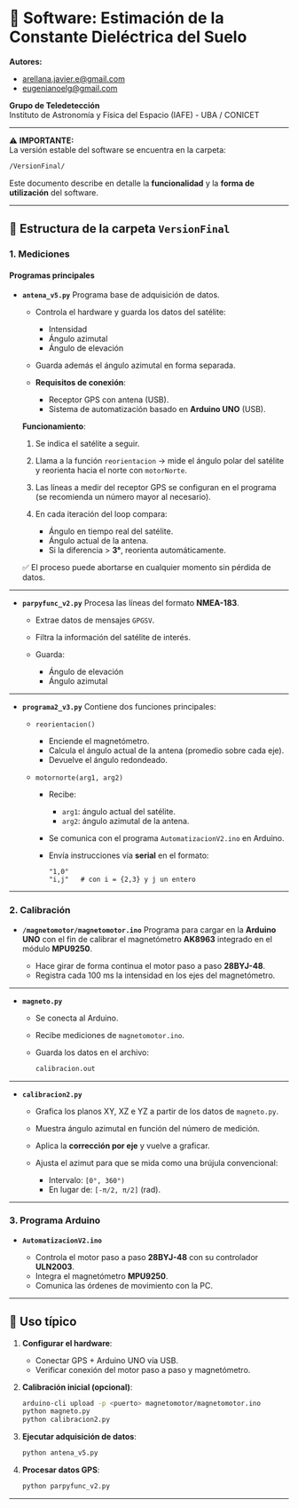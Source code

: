 # 🌱 Software: Estimación de la Constante Dieléctrica del Suelo

**Autores:**  
- [arellana.javier.e@gmail.com](mailto:arellana.javier.e@gmail.com)  
- [eugenianoelg@gmail.com](mailto:eugenianoelg@gmail.com)  

**Grupo de Teledetección**  
Instituto de Astronomía y Física del Espacio (IAFE) - UBA / CONICET  

---

⚠️ **IMPORTANTE:**  
La versión estable del software se encuentra en la carpeta:  

```bash
/VersionFinal/
```
Este documento describe en detalle la **funcionalidad** y la **forma de utilización** del software.

---

## 📂 Estructura de la carpeta `VersionFinal`

### 1. Mediciones

#### Programas principales

* **`antena_v5.py`**
  Programa base de adquisición de datos.

  * Controla el hardware y guarda los datos del satélite:

    * Intensidad
    * Ángulo azimutal
    * Ángulo de elevación
  * Guarda además el ángulo azimutal en forma separada.
  * **Requisitos de conexión**:

    * Receptor GPS con antena (USB).
    * Sistema de automatización basado en **Arduino UNO** (USB).

  **Funcionamiento**:

  1. Se indica el satélite a seguir.
  2. Llama a la función `reorientacion` → mide el ángulo polar del satélite y reorienta hacia el norte con `motorNorte`.
  3. Las líneas a medir del receptor GPS se configuran en el programa (se recomienda un número mayor al necesario).
  4. En cada iteración del loop compara:

     * Ángulo en tiempo real del satélite.
     * Ángulo actual de la antena.
     * Si la diferencia > **3°**, reorienta automáticamente.

  ✅ El proceso puede abortarse en cualquier momento sin pérdida de datos.

---

* **`parpyfunc_v2.py`**
  Procesa las líneas del formato **NMEA-183**.

  * Extrae datos de mensajes `GPGSV`.
  * Filtra la información del satélite de interés.
  * Guarda:

    * Ángulo de elevación
    * Ángulo azimutal

---

* **`programa2_v3.py`**
  Contiene dos funciones principales:

  * `reorientacion()`

    * Enciende el magnetómetro.
    * Calcula el ángulo actual de la antena (promedio sobre cada eje).
    * Devuelve el ángulo redondeado.

  * `motornorte(arg1, arg2)`

    * Recibe:

      * `arg1`: ángulo actual del satélite.
      * `arg2`: ángulo azimutal de la antena.
    * Se comunica con el programa `AutomatizacionV2.ino` en Arduino.
    * Envía instrucciones vía **serial** en el formato:

      ```text
      "1,0"  
      "i,j"   # con i = {2,3} y j un entero
      ```

---

### 2. Calibración

* **`/magnetomotor/magnetomotor.ino`**
  Programa para cargar en la **Arduino UNO** con el fin de calibrar el magnetómetro **AK8963** integrado en el módulo **MPU9250**.

  * Hace girar de forma continua el motor paso a paso **28BYJ-48**.
  * Registra cada 100 ms la intensidad en los ejes del magnetómetro.

---

* **`magneto.py`**

  * Se conecta al Arduino.
  * Recibe mediciones de `magnetomotor.ino`.
  * Guarda los datos en el archivo:

    ```bash
    calibracion.out
    ```

---

* **`calibracion2.py`**

  * Grafica los planos XY, XZ e YZ a partir de los datos de `magneto.py`.
  * Muestra ángulo azimutal en función del número de medición.
  * Aplica la **corrección por eje** y vuelve a graficar.
  * Ajusta el azimut para que se mida como una brújula convencional:

    * Intervalo: `[0°, 360°)`
    * En lugar de: `[-π/2, π/2]` (rad).

---

### 3. Programa Arduino

* **`AutomatizacionV2.ino`**

  * Controla el motor paso a paso **28BYJ-48** con su controlador **ULN2003**.
  * Integra el magnetómetro **MPU9250**.
  * Comunica las órdenes de movimiento con la PC.

---

## 🚀 Uso típico

1. **Configurar el hardware**:

   * Conectar GPS + Arduino UNO vía USB.
   * Verificar conexión del motor paso a paso y magnetómetro.

2. **Calibración inicial (opcional)**:

   ```bash
   arduino-cli upload -p <puerto> magnetomotor/magnetomotor.ino
   python magneto.py
   python calibracion2.py
   ```

3. **Ejecutar adquisición de datos**:

   ```bash
   python antena_v5.py
   ```

4. **Procesar datos GPS**:

   ```bash
   python parpyfunc_v2.py
   ```

---
